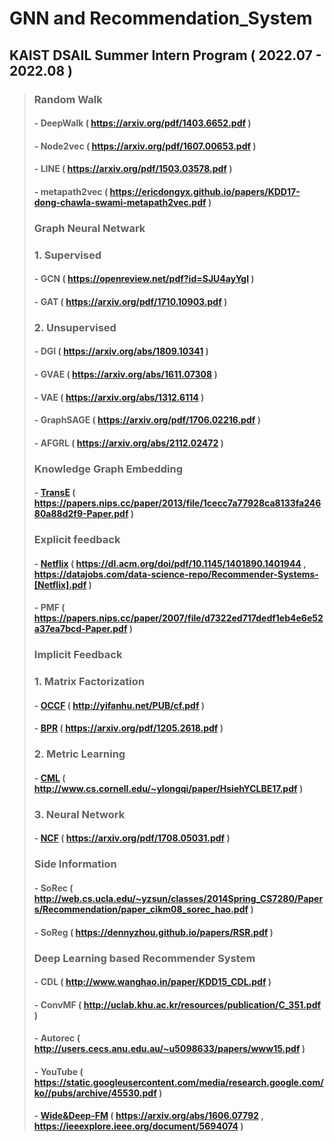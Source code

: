 # GNN and Recommendation_System

## KAIST DSAIL Summer Intern Program ( 2022.07 - 2022.08 )
> ### Random Walk 
> #### - DeepWalk ( https://arxiv.org/pdf/1403.6652.pdf )
> #### - Node2vec ( https://arxiv.org/pdf/1607.00653.pdf )
> #### - LINE ( https://arxiv.org/pdf/1503.03578.pdf )
> #### - metapath2vec ( https://ericdongyx.github.io/papers/KDD17-dong-chawla-swami-metapath2vec.pdf )
> ### Graph Neural Netwark
> ### 1. Supervised
> #### - GCN ( https://openreview.net/pdf?id=SJU4ayYgl )
> #### - GAT ( https://arxiv.org/pdf/1710.10903.pdf )
> ### 2. Unsupervised
> #### - DGI ( https://arxiv.org/abs/1809.10341 )
> #### - GVAE ( https://arxiv.org/abs/1611.07308 )
> #### - VAE ( https://arxiv.org/abs/1312.6114 )
> #### - GraphSAGE ( https://arxiv.org/pdf/1706.02216.pdf )
> #### - AFGRL ( https://arxiv.org/abs/2112.02472 )
> ### Knowledge Graph Embedding
> #### - [TransE](https://github.com/kyuhyeokGithub/GNN_RecSys/tree/main/TransE) ( https://papers.nips.cc/paper/2013/file/1cecc7a77928ca8133fa24680a88d2f9-Paper.pdf )
> ### Explicit feedback
> #### - [Netflix](https://github.com/kyuhyeokGithub/GNN_RecSys/tree/main/Netflix) ( https://dl.acm.org/doi/pdf/10.1145/1401890.1401944 , https://datajobs.com/data-science-repo/Recommender-Systems-[Netflix].pdf )
> #### - PMF ( https://papers.nips.cc/paper/2007/file/d7322ed717dedf1eb4e6e52a37ea7bcd-Paper.pdf )
> ### Implicit Feedback
> ### 1. Matrix Factorization
> #### - [OCCF](https://github.com/kyuhyeokGithub/GNN_RecSys/tree/main/OCCF) ( http://yifanhu.net/PUB/cf.pdf )
> #### - [BPR](https://github.com/kyuhyeokGithub/GNN_RecSys/tree/main/BPR) ( https://arxiv.org/pdf/1205.2618.pdf )
> ### 2. Metric Learning
> #### - [CML](https://github.com/kyuhyeokGithub/GNN_RecSys/tree/main/CML) ( http://www.cs.cornell.edu/~ylongqi/paper/HsiehYCLBE17.pdf )
> ### 3. Neural Network
> #### - [NCF](https://github.com/kyuhyeokGithub/GNN_RecSys/tree/main/NCF) ( https://arxiv.org/pdf/1708.05031.pdf )
> ### Side Information
> #### - SoRec ( http://web.cs.ucla.edu/~yzsun/classes/2014Spring_CS7280/Papers/Recommendation/paper_cikm08_sorec_hao.pdf )
> #### - SoReg ( https://dennyzhou.github.io/papers/RSR.pdf )
> ### Deep Learning based Recommender System
> #### - CDL ( http://www.wanghao.in/paper/KDD15_CDL.pdf )
> #### - ConvMF ( http://uclab.khu.ac.kr/resources/publication/C_351.pdf )
> #### - Autorec ( http://users.cecs.anu.edu.au/~u5098633/papers/www15.pdf )
> #### - YouTube ( https://static.googleusercontent.com/media/research.google.com/ko//pubs/archive/45530.pdf )
> #### - [Wide&Deep-FM](https://github.com/kyuhyeokGithub/GNN_RecSys/tree/main/FM) ( https://arxiv.org/abs/1606.07792 , https://ieeexplore.ieee.org/document/5694074 )
